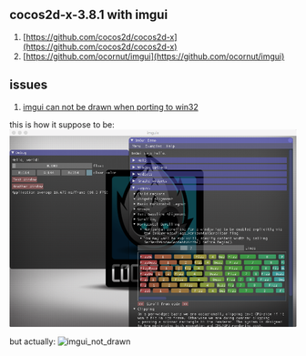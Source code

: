 ## cocos2d-x-3.8.1 with imgui

1. [https://github.com/cocos2d/cocos2d-x](https://github.com/cocos2d/cocos2d-x)
2. [https://github.com/ocornut/imgui](https://github.com/ocornut/imgui)


## issues

1. [imgui can not be drawn when porting to win32](https://github.com/jrdeng/imguix/issues/1)

this is how it suppose to be:
![screen](imguix.png)

but actually:
![imgui_not_drawn](https://cloud.githubusercontent.com/assets/170314/11267473/8b1f5bb6-8ee6-11e5-80f3-a48672d42c9f.png)

